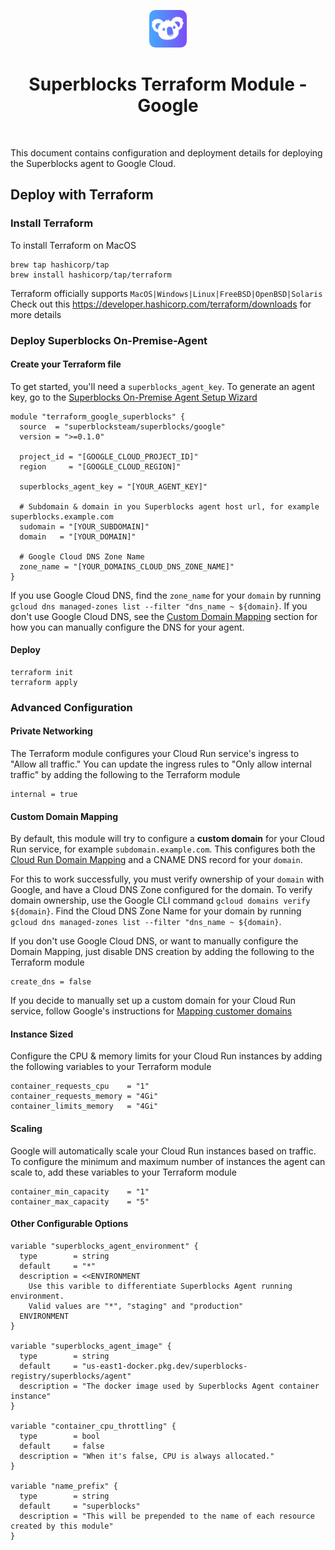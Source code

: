 <p align="center">
  <img src="https://raw.githubusercontent.com/superblocksteam/terraform-google-superblocks/main/assets/logo.png" height="60"/>
</p>

<h1 align="center">Superblocks Terraform Module - Google</h1>

<br/>

This document contains configuration and deployment details for deploying the Superblocks agent to Google Cloud.

## Deploy with Terraform

### Install Terraform

To install Terraform on MacOS
```
brew tap hashicorp/tap
brew install hashicorp/tap/terraform
```

Terraform officially supports `MacOS|Windows|Linux|FreeBSD|OpenBSD|Solaris`
Check out this https://developer.hashicorp.com/terraform/downloads for more details

### Deploy Superblocks On-Premise-Agent

#### Create your Terraform file
To get started, you'll need a `superblocks_agent_key`. To generate an agent key, go to the [Superblocks On-Premise Agent Setup Wizard](https://app.superblocks.com/opas)
```
module "terraform_google_superblocks" {
  source  = "superblocksteam/superblocks/google"
  version = ">=0.1.0"

  project_id = "[GOOGLE_CLOUD_PROJECT_ID]"
  region     = "[GOOGLE_CLOUD_REGION]"

  superblocks_agent_key = "[YOUR_AGENT_KEY]"
  
  # Subdomain & domain in you Superblocks agent host url, for example superblocks.example.com
  sudomain = "[YOUR_SUBDOMAIN]"
  domain   = "[YOUR_DOMAIN]"
  
  # Google Cloud DNS Zone Name
  zone_name = "[YOUR_DOMAINS_CLOUD_DNS_ZONE_NAME]"
}
```
If you use Google Cloud DNS, find the `zone_name` for your `domain` by running `gcloud dns managed-zones list --filter "dns_name ~ ${domain}`. If you don't use Google Cloud DNS, see the [Custom Domain Mapping](https://cloud.google.com/run/docs/mapping-custom-domains) section for how you can manually configure the DNS for your agent.

#### Deploy
```
terraform init
terraform apply
```

### Advanced Configuration
#### Private Networking
The Terraform module configures your Cloud Run service's ingress to "Allow all traffic." You can update the ingress rules to "Only allow internal traffic" by adding the following to the Terraform module

```
internal = true
```

#### Custom Domain Mapping
By default, this module will try to configure a **custom domain** for your Cloud Run service, for example `subdomain.example.com`. This configures both the [Cloud Run Domain Mapping](https://cloud.google.com/run/docs/mapping-custom-domains#map) and a CNAME DNS record for your `domain`.

For this to work successfully, you must verify ownership of your `domain` with Google, and have a Cloud DNS Zone configured for the domain. To verify domain ownership, use the Google CLI command `gcloud domains verify ${domain}`. Find the Cloud DNS Zone Name for your domain by running `gcloud dns managed-zones list --filter "dns_name ~ ${domain}`.

If you don't use Google Cloud DNS, or want to manually configure the Domain Mapping, just disable DNS creation by adding the following to the Terraform module

```
create_dns = false
```

If you decide to manually set up a custom domain for your Cloud Run service, follow Google's instructions for [Mapping customer domains](https://cloud.google.com/run/docs/mapping-custom-domains#run)

#### Instance Sized
Configure the CPU & memory limits for your Cloud Run instances by adding the following variables to your Terraform module
```
container_requests_cpu    = "1"
container_requests_memory = "4Gi"
container_limits_memory   = "4Gi"

```

#### Scaling
Google will automatically scale your Cloud Run instances based on traffic. To configure the minimum and maximum number of instances the agent can scale to, add these variables to your Terraform module
```
container_min_capacity    = "1"
container_max_capacity    = "5"
```

#### Other Configurable Options
```
variable "superblocks_agent_environment" {
  type        = string
  default     = "*"
  description = <<ENVIRONMENT
    Use this varible to differentiate Superblocks Agent running environment.
    Valid values are "*", "staging" and "production"
  ENVIRONMENT
}

variable "superblocks_agent_image" {
  type        = string
  default     = "us-east1-docker.pkg.dev/superblocks-registry/superblocks/agent"
  description = "The docker image used by Superblocks Agent container instance"
}

variable "container_cpu_throttling" {
  type        = bool
  default     = false
  description = "When it's false, CPU is always allocated."
}

variable "name_prefix" {
  type        = string
  default     = "superblocks"
  description = "This will be prepended to the name of each resource created by this module"
}
```
